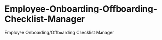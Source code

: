 # Employee-Onboarding-Offboarding-Checklist-Manager
Employee Onboarding/Offboarding Checklist Manager
